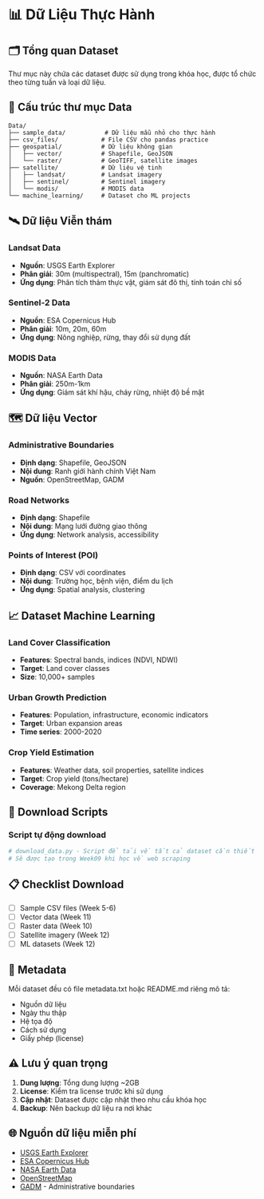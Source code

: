 # 📊 Dữ Liệu Thực Hành

## 🗂️ Tổng quan Dataset

Thư mục này chứa các dataset được sử dụng trong khóa học, được tổ chức theo từng tuần và loại dữ liệu.

## 📁 Cấu trúc thư mục Data

```
Data/
├── sample_data/           # Dữ liệu mẫu nhỏ cho thực hành
├── csv_files/            # File CSV cho pandas practice
├── geospatial/           # Dữ liệu không gian
│   ├── vector/           # Shapefile, GeoJSON
│   └── raster/           # GeoTIFF, satellite images
├── satellite/            # Dữ liệu vệ tinh
│   ├── landsat/          # Landsat imagery
│   ├── sentinel/         # Sentinel imagery
│   └── modis/            # MODIS data
└── machine_learning/     # Dataset cho ML projects
```

## 🛰️ Dữ liệu Viễn thám

### Landsat Data

- **Nguồn**: USGS Earth Explorer
- **Phân giải**: 30m (multispectral), 15m (panchromatic)
- **Ứng dụng**: Phân tích thảm thực vật, giám sát đô thị, tính toán chỉ số

### Sentinel-2 Data

- **Nguồn**: ESA Copernicus Hub
- **Phân giải**: 10m, 20m, 60m
- **Ứng dụng**: Nông nghiệp, rừng, thay đổi sử dụng đất

### MODIS Data

- **Nguồn**: NASA Earth Data
- **Phân giải**: 250m-1km
- **Ứng dụng**: Giám sát khí hậu, cháy rừng, nhiệt độ bề mặt

## 🗺️ Dữ liệu Vector

### Administrative Boundaries

- **Định dạng**: Shapefile, GeoJSON
- **Nội dung**: Ranh giới hành chính Việt Nam
- **Nguồn**: OpenStreetMap, GADM

### Road Networks

- **Định dạng**: Shapefile
- **Nội dung**: Mạng lưới đường giao thông
- **Ứng dụng**: Network analysis, accessibility

### Points of Interest (POI)

- **Định dạng**: CSV với coordinates
- **Nội dung**: Trường học, bệnh viện, điểm du lịch
- **Ứng dụng**: Spatial analysis, clustering

## 📈 Dataset Machine Learning

### Land Cover Classification

- **Features**: Spectral bands, indices (NDVI, NDWI)
- **Target**: Land cover classes
- **Size**: 10,000+ samples

### Urban Growth Prediction

- **Features**: Population, infrastructure, economic indicators
- **Target**: Urban expansion areas
- **Time series**: 2000-2020

### Crop Yield Estimation

- **Features**: Weather data, soil properties, satellite indices
- **Target**: Crop yield (tons/hectare)
- **Coverage**: Mekong Delta region

## 🔧 Download Scripts

### Script tự động download

```python
# download_data.py - Script để tải về tất cả dataset cần thiết
# Sẽ được tạo trong Week09 khi học về web scraping
```

## 📋 Checklist Download

- [ ] Sample CSV files (Week 5-6)
- [ ] Vector data (Week 11)
- [ ] Raster data (Week 10)
- [ ] Satellite imagery (Week 12)
- [ ] ML datasets (Week 12)

## 📝 Metadata

Mỗi dataset đều có file metadata.txt hoặc README.md riêng mô tả:

- Nguồn dữ liệu
- Ngày thu thập
- Hệ tọa độ
- Cách sử dụng
- Giấy phép (license)

## ⚠️ Lưu ý quan trọng

1. **Dung lượng**: Tổng dung lượng ~2GB
2. **License**: Kiểm tra license trước khi sử dụng
3. **Cập nhật**: Dataset được cập nhật theo nhu cầu khóa học
4. **Backup**: Nên backup dữ liệu ra nơi khác

## 🌐 Nguồn dữ liệu miễn phí

- [USGS Earth Explorer](https://earthexplorer.usgs.gov/)
- [ESA Copernicus Hub](https://scihub.copernicus.eu/)
- [NASA Earth Data](https://earthdata.nasa.gov/)
- [OpenStreetMap](https://www.openstreetmap.org/)
- [GADM](https://gadm.org/) - Administrative boundaries
